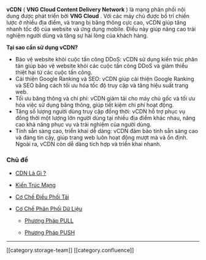  **vCDN**  ( **VNG Cloud Content Delivery Network** ) là mạng phân phối nội dung được phát triển bởi  **VNG Cloud** . Với các máy chủ được bố trí chiến lược ở nhiều địa điểm, và trang bị băng thông cực cao, vCDN giúp tăng nhanh tốc độ của website và ứng dụng mobile. Điều này giúp nâng cao trải nghiệm người dùng và tăng sự hài lòng của khách hàng.

 **Tại sao cần sử dụng vCDN?** 


* Bảo vệ website khỏi cuộc tấn công DDoS: vCDN sử dụng kiến trúc phân tán giúp bảo vệ website khỏi các cuộc tấn công DDoS và giảm thiểu thiệt hại từ các cuộc tấn công.
* Cải thiện Google Ranking và SEO: vCDN giúp cải thiện Google Ranking và SEO bằng cách tối ưu hóa tốc độ truy cập và tăng hiệu suất trang web.
* Tối ưu băng thông và chi phí: vCDN giảm tải cho máy chủ gốc và tối ưu hóa việc sử dụng băng thông, giúp tiết kiệm chi phí hoạt động.
* Tăng số lượng người dùng truy cập đồng thời: vCDN hỗ trợ phục vụ đồng thời một lượng lớn người dùng tại nhiều địa điểm khác nhau, nâng cao khả năng phục vụ và trải nghiệm của người dùng.
* Tính sẵn sàng cao, triển khai dễ dàng: vCDN đảm bảo tính sẵn sàng cao và đáng tin cậy, giúp trang web luôn hoạt động mượt mà và ổn định. Ngoài ra, vCDN còn dễ dàng tích hợp và triển khai nhanh.


### Chủ đề

* [CDN Là Gì ?](https://docs.vngcloud.vn/pages/viewpage.action?pageId=36045413&src=contextnavpagetreemode)


* [Kiến Trúc Mạng](https://docs.vngcloud.vn/pages/viewpage.action?pageId=36045417&src=contextnavpagetreemode)


* [Cơ Chế Điều Phối Tải](https://docs.vngcloud.vn/pages/viewpage.action?pageId=36045419&src=contextnavpagetreemode)


* [Cơ Chế Phân Phối Dữ Liệu](https://docs.vngcloud.vn/pages/viewpage.action?pageId=36045421&src=contextnavpagetreemode)


    * [Phương Pháp PULL](https://docs.vngcloud.vn/pages/viewpage.action?pageId=36045436&src=contextnavpagetreemode)


    * [Phương Pháp PUSH](https://docs.vngcloud.vn/pages/viewpage.action?pageId=36045441&src=contextnavpagetreemode)



    



*****

[[category.storage-team]] 
[[category.confluence]] 
